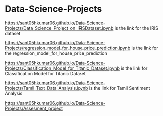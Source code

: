 # Data-Science-Projects


https://sant05hkumar06.github.io/Data-Science-Projects/Data_Science_Project_on_IRISDataset.ipynb is the link for the IRIS dataset


https://sant05hkumar06.github.io/Data-Science-Projects/regression_model_for_house_price_prediction.ipynb is the link for the regression_model_for_house_price_prediction


https://sant05hkumar06.github.io/Data-Science-Projects/Classification_Model_for_Titanic_Dataset.ipynb is the link for Classification Model for Titanic Dataset


https://sant05hkumar06.github.io/Data-Science-Projects/Tamil_Text_Data_Analysis.ipynb is the link for Tamil Sentiment Analysis

https://sant05hkumar06.github.io/Data-Science-Projects/Assesment_project
